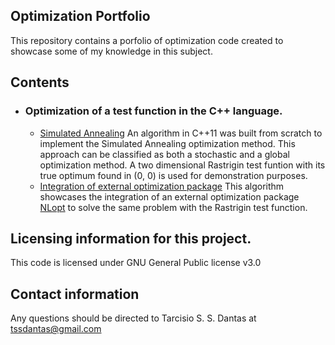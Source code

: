 ## Optimization Portfolio

This repository contains a porfolio of optimization code created to showcase some of my knowledge in this subject.

## Contents
- ### Optimization of a test function in the C++ language.
    -  [Simulated Annealing](https://github.com/tssdantas/Optimization_Portfolio/tree/main/SimulatedAnnealing) An algorithm in C++11 was built from scratch to implement the Simulated Annealing optimization method. This approach can be classified as both a stochastic and a global optimization method. A two dimensional Rastrigin test funtion with its true optimum found in (0, 0) is used for demonstration purposes. 
    -  [Integration of external optimization package](https://github.com/tssdantas/Optimization_Portfolio/tree/main/nlopt) This algorithm showcases the integration of an external optimization package [NLopt](https://nlopt.readthedocs.io/en/latest/) to solve the same problem with the Rastrigin test function.
             
## Licensing information for this project.

This code is licensed under GNU General Public license v3.0

## Contact information

Any questions should be directed to Tarcisio S. S. Dantas at tssdantas@gmail.com

